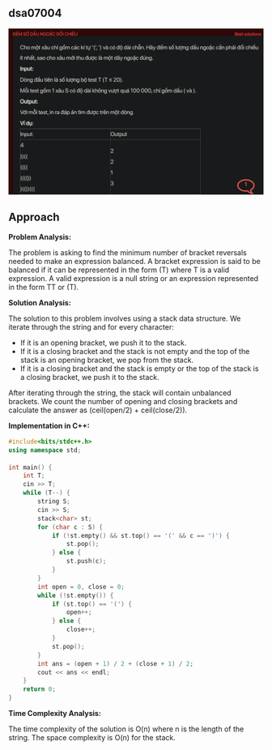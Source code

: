 ## dsa07004
![alt text](image.png)
## Approach
**Problem Analysis:**

The problem is asking to find the minimum number of bracket reversals needed to make an expression balanced. A bracket expression is said to be balanced if it can be represented in the form (T) where T is a valid expression. A valid expression is a null string or an expression represented in the form TT or (T).

**Solution Analysis:**

The solution to this problem involves using a stack data structure. We iterate through the string and for every character:
- If it is an opening bracket, we push it to the stack.
- If it is a closing bracket and the stack is not empty and the top of the stack is an opening bracket, we pop from the stack.
- If it is a closing bracket and the stack is empty or the top of the stack is a closing bracket, we push it to the stack.

After iterating through the string, the stack will contain unbalanced brackets. We count the number of opening and closing brackets and calculate the answer as (ceil(open/2) + ceil(close/2)).

**Implementation in C++:**

```cpp
#include<bits/stdc++.h>
using namespace std;

int main() {
    int T;
    cin >> T;
    while (T--) {
        string S;
        cin >> S;
        stack<char> st;
        for (char c : S) {
            if (!st.empty() && st.top() == '(' && c == ')') {
                st.pop();
            } else {
                st.push(c);
            }
        }
        int open = 0, close = 0;
        while (!st.empty()) {
            if (st.top() == '(') {
                open++;
            } else {
                close++;
            }
            st.pop();
        }
        int ans = (open + 1) / 2 + (close + 1) / 2;
        cout << ans << endl;
    }
    return 0;
}
```

**Time Complexity Analysis:**

The time complexity of the solution is O(n) where n is the length of the string. The space complexity is O(n) for the stack.
